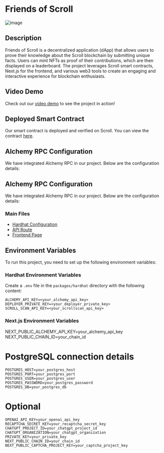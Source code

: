 # Friends of Scroll
![image](https://github.com/user-attachments/assets/69cd21a7-6831-4049-920c-ea46dca9e990)

## Description
Friends of Scroll is a decentralized application (dApp) that allows users to prove their knowledge about the Scroll blockchain by submitting unique facts. Users can mint NFTs as proof of their contributions, which are then displayed on a leaderboard. The project leverages Scroll smart contracts, Next.js for the frontend, and various web3 tools to create an engaging and interactive experience for blockchain enthusiasts.

## Video Demo
Check out our [video demo](https://drive.google.com/file/d/1ZNGBefwwW8VEhSTCS86MOj3GZvdtzs30/view?usp=sharing) to see the project in action!


## Deployed Smart Contract
Our smart contract is deployed and verified on Scroll. You can view the contract [here](https://sepolia.scrollscan.com/address/0x007fF1Fc2709f6eCedAB3021804f0C330c83eA72#code).

## Alchemy RPC Configuration
We have integrated Alchemy RPC in our project. Below are the configuration details:

## Alchemy RPC Configuration
We have integrated Alchemy RPC in our project. Below are the configuration details:

### Main Files

- [Hardhat Configuration](packages/hardhat/hardhat.config.ts)
- [API Route](packages/nextjs/app/api/fact/route.ts)
- [Frontend Page](packages/nextjs/app/page.tsx)

## Environment Variables

To run this project, you need to set up the following environment variables:

### Hardhat Environment Variables

Create a `.env` file in the `packages/hardhat` directory with the following content:

```
ALCHEMY_API_KEY=<your_alchemy_api_key>
DEPLOYER_PRIVATE_KEY=<your_deployer_private_key>
SCROLL_SCAN_API_KEY=<your_scrollscan_api_key>
```

### Next.js Environment Variables

NEXT_PUBLIC_ALCHEMY_API_KEY=your_alchemy_api_key
NEXT_PUBLIC_CHAIN_ID=your_chain_id


# PostgreSQL connection details

```
POSTGRES_HOST=your_postgres_host
POSTGRES_PORT=your_postgres_port
POSTGRES_USER=your_postgres_user
POSTGRES_PASSWORD=your_postgres_password
POSTGRES_DB=your_postgres_db
```

# Optional

```
OPENAI_API_KEY=your_openai_api_key
RECAPTCHA_SECRET_KEY=your_recaptcha_secret_key
CHATGPT_PROJECT_ID=your_chatgpt_project_id
CHATGPT_ORGANIZATION=your_chatgpt_organization
PRIVATE_KEY=your_private_key
NEXT_PUBLIC_CHAIN_ID=your_chain_id
NEXT_PUBLIC_CAPTCHA_PROJECT_KEY=your_captcha_project_key
```
